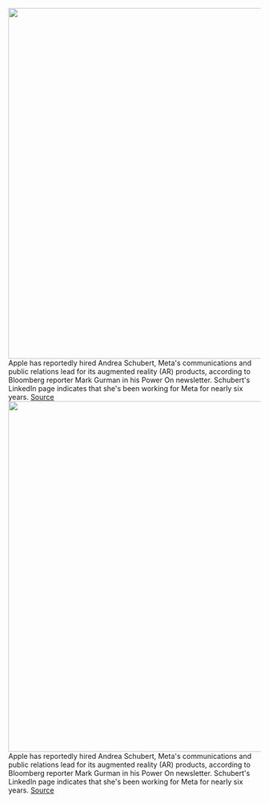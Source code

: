 <img src='https://cdn.vox-cdn.com/thumbor/gz1TjYpBiu8hxFmR9fkr6Ahni6Q=/0x0:2040x1360/1200x800/filters:focal(857x517:1183x843)/cdn.vox-cdn.com/uploads/chorus_image/image/70318198/acastro_170731_1777_0004_v4.0.jpg' width='700px' /><br/>
Apple has reportedly hired Andrea Schubert, Meta's communications and public relations lead for its augmented reality (AR) products, according to Bloomberg reporter Mark Gurman in his Power On newsletter. Schubert's LinkedIn page indicates that she's been working for Meta for nearly six years.
<a href='https://www.theverge.com/2021/12/26/22854541/apple-hires-meta-ar-communications-headset'> Source <a/><img src='https://cdn.vox-cdn.com/thumbor/gz1TjYpBiu8hxFmR9fkr6Ahni6Q=/0x0:2040x1360/1200x800/filters:focal(857x517:1183x843)/cdn.vox-cdn.com/uploads/chorus_image/image/70318198/acastro_170731_1777_0004_v4.0.jpg' width='700px' /><br/>
Apple has reportedly hired Andrea Schubert, Meta's communications and public relations lead for its augmented reality (AR) products, according to Bloomberg reporter Mark Gurman in his Power On newsletter. Schubert's LinkedIn page indicates that she's been working for Meta for nearly six years.
<a href='https://www.theverge.com/2021/12/26/22854541/apple-hires-meta-ar-communications-headset'> Source <a/>